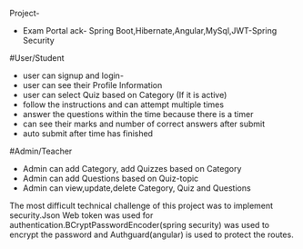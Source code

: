 Project- 
- Exam Portal
ack- Spring Boot,Hibernate,Angular,MySql,JWT-Spring Security

#User/Student
- user can signup and login-
- user can see their Profile Information
- user can select Quiz based on Category (If it is active)
- follow the instructions and can attempt multiple times
- answer the questions within the time because there is a timer
- can see their marks and number of correct answers after submit
- auto submit after time has finished

#Admin/Teacher
- Admin can add Category, add Quizzes based on Category
- Admin can add Questions based on Quiz-topic
- Admin can view,update,delete Category, Quiz and Questions

The most difficult technical challenge of this project was to implement security.Json Web token was used for authentication.BCryptPasswordEncoder(spring security) was used to encrypt the password and Authguard(angular) is used to protect the routes.
